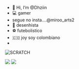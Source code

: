 - 👋 Hi, I’m @Dhziin
- 💻 gamer
- segue no insta....@miroo_arts2
- 🎨 desenhista 
- ⚽ futebolistico
- 🇨🇴 joy soy colombiano
- 
![SCRATCH](https://img.shields.io/badge/Scratch-4D97FF?style=for-the-badge&logo=Scratch&logoColor=white)

<img src="https://img.shields.io/badge/JavaScript-323330?style=for-the-badge&logo=javascript&logoColor=F7DF1E">
<img src="https://img.shields.io/badge/Xbox-107C10?style=for-the-badge&logo=xbox&logoColor=white">


